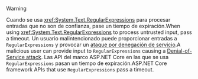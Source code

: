 > [!WARNING]
> <span data-ttu-id="13074-101">Cuando se usa <xref:System.Text.RegularExpressions> para procesar entradas que no son de confianza, pase un tiempo de expiración.</span><span class="sxs-lookup"><span data-stu-id="13074-101">When using <xref:System.Text.RegularExpressions> to process untrusted input, pass a timeout.</span></span> <span data-ttu-id="13074-102">Un usuario malintencionado puede proporcionar entradas a `RegularExpressions` y provocar un [ataque por denegación de servicio](https://www.us-cert.gov/ncas/tips/ST04-015).</span><span class="sxs-lookup"><span data-stu-id="13074-102">A malicious user can provide input to `RegularExpressions` causing a [Denial-of-Service attack](https://www.us-cert.gov/ncas/tips/ST04-015).</span></span> <span data-ttu-id="13074-103">Las API del marco ASP.NET Core en las que se usa `RegularExpressions` pasan un tiempo de expiración.</span><span class="sxs-lookup"><span data-stu-id="13074-103">ASP.NET Core framework APIs that use `RegularExpressions` pass a timeout.</span></span>